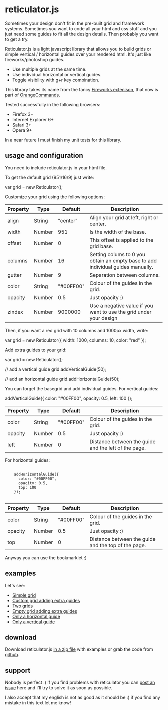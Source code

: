 # reticulator.js

Sometimes your design don't fit in the pre-built grid and framework systems. Sometimes you want to code all your html and css stuff and you just need some guides to fit all the design details. Then probably you want to get a try.

Reticulator.js is a light javascript library that allows you to build grids or simple vertical / horizontal guides over your rendered html. It's just like fireworks/photoshop guides.
 
 - Use multiple grids at the same time.
 - Use individual horizontal or vertical guides.
 - Toggle visibility with g+r key combination.
  
This library takes its name from the fancy <a href="http://sofanaranja.com/reticulator/">Fireworks extenison</a>, that now is part of <a href="http://bomberstudios.com/orangecommands">OrangeCommands</a>. 

Tested successfully in the following browsers:

  <ul>
    <li><span>Firefox 3+</span></li>
    <li><span>Internet Explorer 6+</span></li>
    <li><span>Safari 3+</span></li>
    <li><span>Opera 9+</span></li>
  </ul>
  
In a near future I must finish my unit tests for this library.



  
## usage and configuration

You need to include reticulator.js in your html file.

To get the default grid (951/16/9) just write:
 

  var grid = new Reticulator();


Customize your grid using the following options:


<table border="0" cellspacing="0" cellpadding="0">
  <thead>
    <tr>
      <th>Property</th>
      <th>Type</th>
      <th>Default</th>
      <th>Description</th>
    </tr>
  </thead>
  <tbody>
    <tr>
      <td>align</td>
      <td><span>String</span></td>
      <td>"center"</td>
      <td>Align your grid at left, right or center.</td>
    </tr>
    <tr>
      <td>width</td>
      <td><span>Number</span></td>
      <td>951</td>
      <td>Is the width of the base.</td>
    </tr>
    <tr>
      <td>offset</td>
      <td><span>Number</span></td>
      <td>0</td>
      <td>This offset is applied to the grid base.</td>
    </tr>
    <tr>
      <td>columns</td>
      <td><span>Number</span></td>
      <td>16</td>
      <td>Setting colums to 0 you obtain an empty base to add individual guides manually.</td>
    </tr>
    <tr>
      <td>gutter</td>
      <td><span>Number</span></td>
      <td>9</td>
      <td>Separation between columns.</td>
    </tr>
    <tr>
      <td>color</td>
      <td><span>String</span></td>
      <td>"#00FF00"</td>
      <td>Colour of the guides in the grid.</td>
    </tr>
    <tr>
      <td>opacity</td>
      <td><span>Number</span></td>
      <td>0.5</td>
      <td>Just opacity :)</td>
    </tr>
    <tr>
      <td>zindex</td>
      <td><span>Number</span></td>
      <td>9000000</td>
      <td>Use a negative value if you want to use the grid under your design</td>
    </tr>
  </tbody>
</table>


Then, if you want a red grid with 10 columns and 1000px width, write:


  var grid = new Reticulator({
    width: 1000,
    columns: 10,
    color: "red"
  });


Add extra guides to your grid:

  var grid = new Reticulator();
  
  // add a vertical guide
  grid.addVerticalGuide(50);
  
  // add an horizontal guide
  grid.addHorizontalGuide(50);

You can forget the basegrid and add individual guides. For vertical guides:

  addVerticalGuide({
    color: "#00FF00",
    opacity: 0.5,
    left: 100
  });


<table border="0" cellspacing="0" cellpadding="0">
  <thead>
    <tr>
      <th>Property</th>
      <th>Type</th>
      <th>Default</th>
      <th>Description</th>
    </tr>
  </thead>
  <tbody>
    <tr>
      <td>color</td>
      <td><span>String</span></td>
      <td>"#00FF00"</td>
      <td>Colour of the guides in the grid.</td>
    </tr>
    <tr>
      <td>opacity</td>
      <td><span>Number</span></td>
      <td>0.5</td>
      <td>Just opacity :)</td>
    </tr>
    <tr>
      <td>left</td>
      <td><span>Number</span></td>
      <td>0</td>
      <td>Distance between the guide and the left of the page.</td>
    </tr>
  </tbody>
</table>

For horizontal guides:

<pre>
  <code>
    addHorizontalGuide({
      color: "#00FF00",
      opacity: 0.5,
      top: 100
    });
  </code>
</pre>

<table border="0" cellspacing="0" cellpadding="0">
  <thead>
    <tr>
      <th>Property</th>
      <th>Type</th>
      <th>Default</th>
      <th>Description</th>
    </tr>
  </thead>
  <tbody>
    <tr>
      <td>color</td>
      <td><span>String</span></td>
      <td>"#00FF00"</td>
      <td>Colour of the guides in the grid.</td>
    </tr>
    <tr>
      <td>opacity</td>
      <td><span>Number</span></td>
      <td>0.5</td>
      <td>Just opacity :)</td>
    </tr>
    <tr>
      <td>top</td>
      <td><span>Number</span></td>
      <td>0</td>
      <td>Distance between the guide and the top of the page.</td>
    </tr>
  </tbody>
</table>

Anyway you can use the bookmarklet :)

## examples


Let's see:


<ul>
  <li><a href="http://reticulatorjs.mamuso.net/example_simplegrid">Simple grid</a></li>
  <li><a href="http://reticulatorjs.mamuso.net/example_customgrid_extraguides">Custom grid adding extra guides</a></li>
  <li><a href="http://reticulatorjs.mamuso.net/example_twogrids">Two grids</a></li>
  <li><a href="http://reticulatorjs.mamuso.net/example_emptygrid">Empty grid adding extra guides</a></li>
  <li><a href="http://reticulatorjs.mamuso.net/example_horizontal">Only a horizontal guide</a></li>
  <li><a href="http://reticulatorjs.mamuso.net/example_vertical">Only a vertical guide</a></li>
</ul>


## download

Download reticulator.js <a href="http://github.com/mamuso/reticulatorjs/zipball/master">in a zip file</a> with examples or grab the code from <a href="https://github.com/mamuso/reticulatorjs/tree/master">github</a>.


## support

Nobody is perfect :) If you find problems with reticulator you can <a href="http://github.com/mamuso/reticulatorjs/issues">post an issue</a> here and I'll try to solve it as soon as possible.

I also accept that my english is not as good as it should be :) if you find any mistake in this text let me know!
